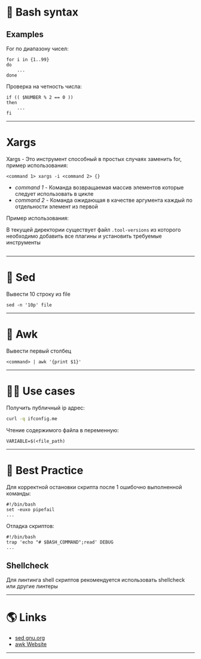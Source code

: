# 🐚 Bash syntax

## Examples

For по диапазону чисел:

```shell title=for
for i in {1..99}
do
    ...
done
```

Проверка на четность числа:

```shell title=if
if (( $NUMBER % 2 == 0 ))
then
    ...
fi
```

---

# Xargs

Xargs - Это инструмент способный в простых случаях заменить for, пример использования:

```shell
<command 1> xargs -i <command 2> {}
```

- *command 1* - Команда возвращаемая массив элементов которые следует использовать в цикле
- *command 2* - Команда ожидающая в качестве аргумента каждый по отдельности элемент из первой

Пример использования:

В текущей директории существует файл `.tool-versions` из которого необходимо добавить все плагины и установить требуемые инструменты

```shell

```

---

# 📄 Sed

Вывести 10 строку из file

```shell
sed -n '10p' file
```

---

# 📄 Awk

Вывести первый столбец

```shell
<command> | awk '{print $1}'
```

---

# 🤹‍♀️ Use cases

Получить публичный ip адрес:

```bash
curl -q ifconfig.me
```

Чтение содержимого файла в переменную:

```shell
VARIABLE=$(<file_path)
```

---

# 🥇 Best Practice

Для корректной остановки скрипта после 1 ошибочно выполненной команды:

```shell
#!/bin/bash
set -euxo pipefail
...
```

Отладка скриптов:

```shell
#!/bin/bash
trap 'echo "# $BASH_COMMAND";read' DEBUG
...
```

## Shellcheck

Для линтинга shell скриптов рекомендуется использовать shellcheck или другие линтеры

---

# 🌎 Links

- [sed gnu.org](https://www.gnu.org/software/sed/manual/sed.html)
- [awk Website](http://www.awklang.org)

---
